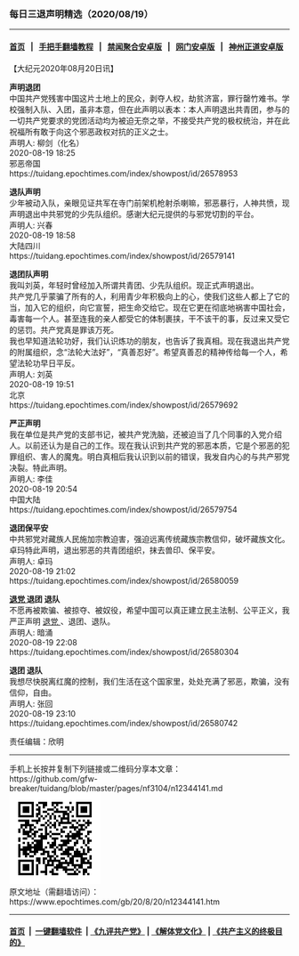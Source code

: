 ### 每日三退声明精选（2020/08/19）
------------------------

#### [首页](https://github.com/gfw-breaker/banned-news1/blob/master/README.md) &nbsp;&nbsp;|&nbsp;&nbsp; [手把手翻墙教程](https://github.com/gfw-breaker/guides/wiki) &nbsp;&nbsp;|&nbsp;&nbsp; [禁闻聚合安卓版](https://github.com/gfw-breaker/bn-android) &nbsp;&nbsp;|&nbsp;&nbsp; [网门安卓版](https://github.com/oGate2/oGate) &nbsp;&nbsp;|&nbsp;&nbsp; [神州正道安卓版](https://github.com/SzzdOgate/update) 



<div class="post_content" id="artbody" itemprop="articleBody">
 <!-- article content begin -->
 <p>
  【大纪元2020年08月20日讯】
 </p>
 <p>
  <strong>
   声明退团
  </strong>
  <br/>
  中国共产党残害中国这片土地上的民众，剥夺人权，劫贫济富，罪行罄竹难书。学校强制入队、入团，虽非本意，但在此声明以表本：本人声明退出共青团，参与的一切共产党要求的党团活动均为被迫无奈之举，不接受共产党的极权统治，并在此祝福所有敢于向这个邪恶政权对抗的正义之士。
  <br/>
  声明人: 柳剑（化名）
  <br/>
  2020-08-19 18:25
  <br/>
  邪恶帝国
  <br/>
  https://tuidang.epochtimes.com/index/showpost/id/26578953
 </p>
 <p>
  <strong>
   退队声明
  </strong>
  <br/>
  少年被动入队，亲眼见证共军在寺门前架机枪射杀喇嘛，邪恶暴行，人神共愤，现声明退出中共邪党的少先队组织。感谢大纪元提供的与邪党切割的平台。
  <br/>
  声明人: 兴春
  <br/>
  2020-08-19 18:58
  <br/>
  大陆四川
  <br/>
  https://tuidang.epochtimes.com/index/showpost/id/26579141
 </p>
 <p>
  <strong>
   退团队声明
  </strong>
  <br/>
  我叫刘英，年轻时曾经加入所谓共青团、少先队组织。现正式声明退出。
  <br/>
  共产党几乎蒙骗了所有的人，利用青少年积极向上的心，使我们这些人都上了它的当，加入它的组织，向它宣誓，把生命交给它。现在它更在彻底地祸害中国社会，毒害每一个人。甚至连我的亲人都受它的体制裹挟，干不该干的事，反过来又受它的惩罚。共产党真是罪该万死。
  <br/>
  我也早知道法轮功好，我们认识炼功的朋友，也告诉了我真相。现在我退出共产党的附属组织，念“法轮大法好”，“真善忍好”。希望真善忍的精神传给每一个人，希望法轮功早日平反。
  <br/>
  声明人: 刘英
  <br/>
  2020-08-19 19:51
  <br/>
  北京
  <br/>
  https://tuidang.epochtimes.com/index/showpost/id/26579692
 </p>
 <p>
  <strong>
   严正声明
  </strong>
  <br/>
  我在单位是共产党的支部书记，被共产党洗脑，还被迫当了几个同事的入党介绍人。以前还认为是自己的工作。现在我认识到共产党的邪恶本质，它是个邪恶的犯罪组织、害人的魔鬼。明白真相后我认识到以前的错误，我发自内心的与共产邪党决裂。特此声明。
  <br/>
  声明人: 李佳
  <br/>
  2020-08-19 20:54
  <br/>
  中国大陆
  <br/>
  https://tuidang.epochtimes.com/index/showpost/id/26579754
 </p>
 <p>
  <strong>
   退团保平安
  </strong>
  <br/>
  中共邪党对藏族人民施加宗教迫害，强迫远离传统藏族宗教信仰，破坏藏族文化。卓玛特此声明，退出邪恶的共青团组织，抹去兽印、保平安。
  <br/>
  声明人: 卓玛
  <br/>
  2020-08-19 21:02
  <br/>
  https://tuidang.epochtimes.com/index/showpost/id/26580059
 </p>
 <p>
  <strong>
   <a href="https://www.epochtimes.com/gb/tag/%E9%80%80%E5%85%9A.html">
    退党
   </a>
   退团 退队
  </strong>
  <br/>
  不愿再被欺骗、被掠夺、被奴役，希望中国可以真正建立民主法制、公平正义，我严正声明
  <a href="https://www.epochtimes.com/gb/tag/%E9%80%80%E5%85%9A.html">
   退党
  </a>
  、退团、退队。
  <br/>
  声明人: 暗涌
  <br/>
  2020-08-19 22:08
  <br/>
  https://tuidang.epochtimes.com/index/showpost/id/26580304
 </p>
 <p>
  <strong>
   退团 退队
  </strong>
  <br/>
  我想尽快脱离红魔的控制，我们生活在这个国家里，处处充满了邪恶，欺骗，没有信仰，自由。
  <br/>
  声明人: 张回
  <br/>
  2020-08-19 23:10
  <br/>
  https://tuidang.epochtimes.com/index/showpost/id/26580742
 </p>
 <p>
  责任编辑：欣明
 </p>
 <!-- article content end -->
 <div id="below_article_ad">
 </div>
</div>

<hr/>
手机上长按并复制下列链接或二维码分享本文章：<br/>
https://github.com/gfw-breaker/tuidang/blob/master/pages/nf3104/n12344141.md <br/>
<a href='https://github.com/gfw-breaker/tuidang/blob/master/pages/nf3104/n12344141.md'><img src='https://github.com/gfw-breaker/tuidang/blob/master/pages/nf3104/n12344141.md.png'/></a> <br/>
原文地址（需翻墙访问）：https://www.epochtimes.com/gb/20/8/20/n12344141.htm


------------------------
#### [首页](https://github.com/gfw-breaker/banned-news/blob/master/README.md) &nbsp;|&nbsp; [一键翻墙软件](https://github.com/gfw-breaker/nogfw/blob/master/README.md) &nbsp;| [《九评共产党》](https://github.com/gfw-breaker/9ping.md/blob/master/README.md#九评之一评共产党是什么) | [《解体党文化》](https://github.com/gfw-breaker/jtdwh.md/blob/master/README.md) | [《共产主义的终极目的》](https://github.com/gfw-breaker/gczydzjmd.md/blob/master/README.md)


<img src='http://gfw-breaker.win/tuidang/pages/nf3104/n12344141.md' width='0px' height='0px'/>